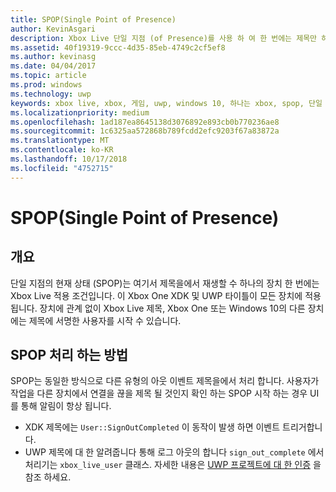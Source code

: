 ```yaml
---
title: SPOP(Single Point of Presence)
author: KevinAsgari
description: Xbox Live 단일 지점 (of Presence)를 사용 하 여 한 번에는 제목만 하나의 장치에서 재생 되 되도록 하는 방법을 알아봅니다.
ms.assetid: 40f19319-9ccc-4d35-85eb-4749c2cf5ef8
ms.author: kevinasg
ms.date: 04/04/2017
ms.topic: article
ms.prod: windows
ms.technology: uwp
keywords: xbox live, xbox, 게임, uwp, windows 10, 하나는 xbox, spop, 단일 액세스 지점을 존재 여부
ms.localizationpriority: medium
ms.openlocfilehash: 1ad187ea8645138d3076892e893cb0b770236ae8
ms.sourcegitcommit: 1c6325aa572868b789fcdd2efc9203f67a83872a
ms.translationtype: MT
ms.contentlocale: ko-KR
ms.lasthandoff: 10/17/2018
ms.locfileid: "4752715"
---
```

# <a name="single-point-of-presence-spop"></a>SPOP(Single Point of Presence)

## <a name="overview"></a>개요
단일 지점의 현재 상태 (SPOP)는 여기서 제목을에서 재생할 수 하나의 장치 한 번에는 Xbox Live 적용 조건입니다. 이 Xbox One XDK 및 UWP 타이틀이 모든 장치에 적용 됩니다.
장치에 관계 없이 Xbox Live 제목, Xbox One 또는 Windows 10의 다른 장치에는 제목에 서명한 사용자를 시작 수 있습니다.

## <a name="how-to-handle-spop"></a>SPOP 처리 하는 방법
SPOP는 동일한 방식으로 다른 유형의 아웃 이벤트 제목을에서 처리 합니다. 사용자가 작업을 다른 장치에서 연결을 끊을 제목 될 것인지 확인 하는 SPOP 시작 하는 경우 UI를 통해 알림이 항상 됩니다.

* XDK 제목에는 `User::SignOutCompleted` 이 동작이 발생 하면 이벤트 트리거합니다.
* UWP 제목에 대 한 알려줍니다 통해 로그 아웃의 합니다 `sign_out_complete` 에서 처리기는 `xbox_live_user` 클래스. 자세한 내용은 [UWP 프로젝트에 대 한 인증](authentication-for-UWP-projects.md) 을 참조 하세요.
